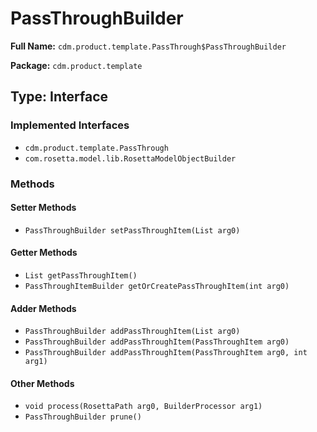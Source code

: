 # PassThroughBuilder

**Full Name:** `cdm.product.template.PassThrough$PassThroughBuilder`

**Package:** `cdm.product.template`

## Type: Interface

### Implemented Interfaces

- `cdm.product.template.PassThrough`
- `com.rosetta.model.lib.RosettaModelObjectBuilder`

### Methods

#### Setter Methods

- `PassThroughBuilder setPassThroughItem(List arg0)`

#### Getter Methods

- `List getPassThroughItem()`
- `PassThroughItemBuilder getOrCreatePassThroughItem(int arg0)`

#### Adder Methods

- `PassThroughBuilder addPassThroughItem(List arg0)`
- `PassThroughBuilder addPassThroughItem(PassThroughItem arg0)`
- `PassThroughBuilder addPassThroughItem(PassThroughItem arg0, int arg1)`

#### Other Methods

- `void process(RosettaPath arg0, BuilderProcessor arg1)`
- `PassThroughBuilder prune()`

